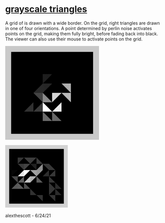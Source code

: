 # [grayscale triangles](https://openprocessing.org/sketch/1224406)

A grid of is drawn with a wide border. On the grid, right triangles are drawn in one of four orientations. A point determined by perlin noise activates points on the grid, making them fully bright, before fading back into black. The viewer can also use their mouse to activate points on the grid. 

<p float="left">
	<img width="300" src="./gifs/gs_0.gif">
</p>
<p float="left">
	<img width="200" src="./stills/gs_0.png">
</p>

alexthescott - 6/24/21